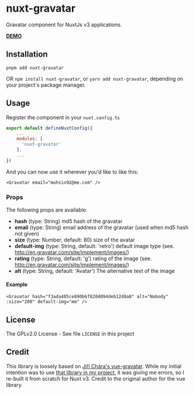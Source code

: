 # nuxt-gravatar

Gravatar component for NuxtJs v3 applications.

**[DEMO](https://imoz.in)**


## Installation

```
pnpm add nuxt-gravatar
```
OR `npm install nuxt-gravatar`, or `yarn add nuxt-gravatar`, depending on your project's package manager.

## Usage

Register the component in your `nuxt.config.ts`

```js
export default defineNuxtConfig({
    ...
    modules: [
      'nuxt-gravatar'
    ],
    ...
})
```

And you can now use it wherever you'd like to like this:

```vue
<Gravatar email="mohsin92@me.com" />
```

### Props

The following props are available:

* **hash** (type: String) md5 hash of the gravatar
* **email** (type: String) email address of the gravatar (used when md5 hash not given)
* **size** (type: Number, default: 80) size of the avatar
* **default-img** (type: String, default: 'retro') default image type (see. http://en.gravatar.com/site/implement/images/)
* **rating** (type: String, default: 'g') rating of the image (see. http://en.gravatar.com/site/implement/images/)
* **alt** (type: String, default: 'Avatar') The alternative text of the image

#### Example

```vue
<Gravatar hash="f3ada405ce890b6f8204094deb12d8a8" alt="Nobody" :size="200" default-img="mm" />
```

## License

The GPLv2.0 License - See file `LICENSE` in this project

## Credit

This library is loosely based on [Jiří Chára's vue-gravatar](https://github.com/JiriChara/vue-gravatar). While my initial intention was to use [that library in my project](https://github.com/mohsin/iMoz-Web/commit/0716e292b617c3bd80b740a48f7d30ab11bf9356), it was giving me errors, so I re-built it from scratch for Nuxt v3. Credit to the original author for the vue library.
